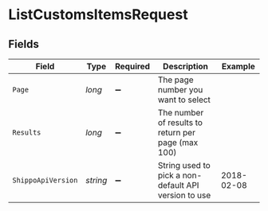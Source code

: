 # ListCustomsItemsRequest


## Fields

| Field                                                | Type                                                 | Required                                             | Description                                          | Example                                              |
| ---------------------------------------------------- | ---------------------------------------------------- | ---------------------------------------------------- | ---------------------------------------------------- | ---------------------------------------------------- |
| `Page`                                               | *long*                                               | :heavy_minus_sign:                                   | The page number you want to select                   |                                                      |
| `Results`                                            | *long*                                               | :heavy_minus_sign:                                   | The number of results to return per page (max 100)   |                                                      |
| `ShippoApiVersion`                                   | *string*                                             | :heavy_minus_sign:                                   | String used to pick a non-default API version to use | 2018-02-08                                           |